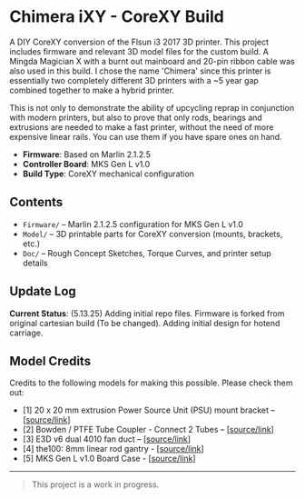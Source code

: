 # Chimera iXY - CoreXY Build

A DIY CoreXY conversion of the Flsun i3 2017 3D printer. This project includes firmware and relevant 3D model files for the custom build. A Mingda Magician X with a burnt out mainboard and 20-pin ribbon cable was also used in this build. I chose the name 'Chimera' since this printer is essentially two completely different 3D printers with a ~5 year gap combined together to make a hybrid printer.

This is not only to demonstrate the ability of upcycling reprap in conjunction with modern printers, but also to prove that only rods, bearings and extrusions are needed to make a fast printer, without the need of more expensive linear rails. You can use them if you have spare ones on hand.

- **Firmware**: Based on Marlin 2.1.2.5  
- **Controller Board**: MKS Gen L v1.0  
- **Build Type**: CoreXY mechanical configuration

## Contents

- `Firmware/` – Marlin 2.1.2.5 configuration for MKS Gen L v1.0  
- `Model/` – 3D printable parts for CoreXY conversion (mounts, brackets, etc.)  
- `Doc/` – Rough Concept Sketches, Torque Curves, and printer setup details

## Update Log
**Current Status**: (5.13.25) Adding initial repo files. Firmware is forked from original cartesian build (To be changed). Adding initial design for hotend carriage.

## Model Credits
Credits to the following models for making this possible. Please check them out:

- [1] 20 x 20 mm extrusion Power Source Unit (PSU) mount bracket – [[source/link](https://www.printables.com/model/457450-20-x-20-mm-extrusion-power-source-unit-psu-mount-b/files)]  
- [2] Bowden / PTFE Tube Coupler - Connect 2 Tubes – [[source/link](https://makerworld.com/en/models/664607-bowden-ptfe-tube-coupler-connect-2-tubes#profileId-591977)]  
- [3] E3D v6 dual 4010 fan duct – [[source/link](https://www.printables.com/model/239901-e3d-v6-dual-4010-fan-duct/files)]  
- [4] the100: 8mm linear rod gantry - [[source/link](https://github.com/MSzturc/the100/tree/main/STL/Gantry)]
- [5] MKS Gen L v1.0 Board Case - [[source/link](https://www.thingiverse.com/thing:2239770)]
---

> This project is a work in progress.
